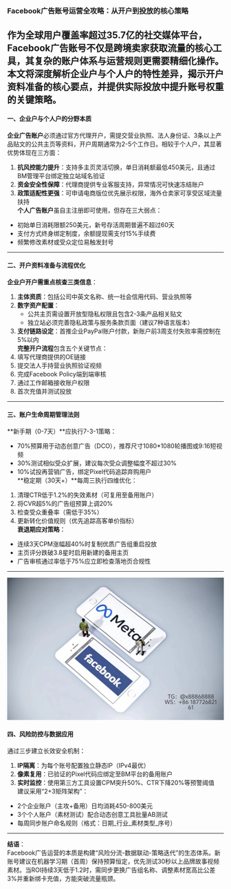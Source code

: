 ### Facebook广告账号运营全攻略：从开户到投放的核心策略
作为全球用户覆盖率超过35.7亿的社交媒体平台，Facebook广告账号不仅是跨境卖家获取流量的核心工具，其复杂的账户体系与运营规则更需要精细化操作。本文将深度解析企业户与个人户的特性差异，揭示开户资料准备的核心要点，并提供实际投放中提升账号权重的关键策略。
---
#### 一、企业户与个人户的分野本质  
**企业广告账户**必须通过官方代理开户，需提交营业执照、法人身份证、3条以上产品贴文的公共主页等资料，开户周期通常为2-5个工作日。相较于个人户，其显著优势体现在三方面：  
1. **抗风控能力提升**：支持多主页灵活切换，单日消耗额最低450美元，且通过BM管理平台绑定独立站域名验证  
2. **资金安全性保障**：代理商提供专业客服支持，异常情况可快速冻结账户  
3. **政策适配性更强**：可申请电商版位优先展示权限，海外仓卖家可享受区域流量扶持  
**个人广告账户**虽自主注册即可使用，但存在三大弱点：  
- 初始单日消耗限额250美元，新号存活周期普遍不超过60天  
- 支付方式终身绑定制度，余额提现需支付15%手续费  
- 频繁修改素材或受众定位易触发封号  
---
#### 二、开户资料准备与流程优化  
**企业户开户需重点核查三类信息**：  
1. **主体资质**：包括公司中英文名称、统一社会信用代码、营业执照等  
2. **数字资产配置**：  
   - 公共主页需设置开放型隐私权限且包含2-3条产品相关贴文  
   - 独立站必须完善隐私政策与服务条款页面（建议7种语言版本）  
3. **支付链路设定**：首推企业PayPal账户付款，新账户前3周支付失败率需控制在5%以内  
**完整开户流程**包含五个关键节点：  
1. 填写代理商提供的OE链接  
2. 提交法人手持营业执照验证视频  
3. 完成Facebook Policy端到端审核  
4. 通过工作邮箱接收账户权限  
5. 首次充值并测试投放  
---
#### 三、账户生命周期管理法则  
**新手期（0-7天）**应执行7-3-1策略：  
- 70%预算用于动态创意广告（DCO），推荐尺寸1080*1080轮播图或9:16短视频  
- 30%测试相似受众扩展，建议每次受众调整幅度不超过30%  
- 10%试投再营销广告，绑定Pixel代码追踪弃购用户  
**稳定期（30天+）**每周三执行四维优化：  
1. 清理CTR低于1.2%的失效素材（可复用至备用账户）  
2. 将CVR超5%的广告组预算上调20%  
3. 检查受众重叠率（需低于35%）  
4. 更新转化价值规则（优先追踪高客单价指标）  
**衰退期应对策略**：  
- 连续3天CPM涨幅超40%时复制优质广告组重启投放  
- 主页评分跌破3.8星时启用新建的备用主页  
- 广告审核通过率低于75%应立即检查落地页合规性  
---
![替代文字](微信图片_20250331131736.jpg)
#### 四、风险防控与数据应用  
通过三步建立长效安全机制：  
1. **IP隔离**：为每个账号配置独立静态IP（IPv4最优）  
2. **像素复用**：已验证的Pixel代码应绑定至BM平台的备用账户  
3. **实时监控**：使用第三方工具设置CPM突升50%、CTR下降20%等预警阈值  
建议采用“2+3矩阵架构”：  
- 2个企业账户（主攻+备用）日均消耗450-800美元  
- 3个个人账户（素材测试）配合动态创意工具批量AB测试  
- 每周同步账户命名规则（格式：日期_行业_素材类型_序号）  
---
**结语**：  
Facebook广告运营的本质是构建“风险分流-数据联动-策略迭代”的生态体系。新账号建议在机器学习期（首周）保持预算恒定，优先测试30秒以上品牌故事视频素材。当ROI持续3天低于1.2时，需同步更换广告组名称、调整素材宽高比公差3%并重新绑卡充值，方能突破流量瓶颈。

